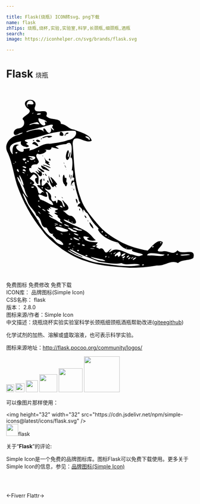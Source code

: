 ```yaml
---

title: Flask(烧瓶) ICON转svg、png下载
name: flask
zhTips: 烧瓶,烧杯,实验,实验室,科学,长颈瓶,细颈瓶,酒瓶
search: 
image: https://iconhelper.cn/svg/brands/flask.svg

---
```


# Flask  <small style="font-size: 60%;font-weight: 100">烧瓶</small>

<div id="svg" class="svg-wrap">
<svg role="img" viewBox="0 0 24 24" xmlns="http://www.w3.org/2000/svg"><title>Flask icon</title><path d="M7.172 20.655c-.914-.72-1.89-1.41-2.556-2.38-1.402-1.712-2.482-3.694-3.22-5.777C.95 11.143.796 9.69.222 8.388-.38 7.444.325 6.41 1.36 6.109c.46-.088 1.272-.523.293-.212-.878.644-.963-.585-.063-.662.615-.082.84-.585.63-1.037-.659-.43 1.6-.903.463-1.544C1.501 1.376 4.34 1.13 3.64 2.58c-.167 1.115 1.984-.204 1.485 1.083.507.619 1.9.141 1.865 1.009.74.05.993.672 1.687.72.72.325 2.023.58 2.267 1.391-.713.565-2.365-1.166-2.444.397.215 2.31.16 4.689 1.005 6.888.4 1.332 1.369 2.38 2.244 3.418.837 1.016 1.971 1.73 3.127 2.333 1.014.478 2.107.795 3.213.994.448-.343 1.24-1.617 1.938-1.08.033.604-1.388 1.263-.067 1.196.776-.234 1.314.6 1.953-.152.588.697 2.446-.446 2.027.98-.566.364-1.392.144-1.959.646-.935-.467-1.68.418-2.715.306-1.15.206-2.319.29-3.484.291-1.912-.151-3.865-.215-5.684-.88-1.025-.298-2.024-.882-2.925-1.465zm1.615.7c1 .432 1.979.888 3.075 1.026 1.74.241 3.537.614 5.283.274-.79-.357-1.608.14-2.395-.255-.944.203-1.957-.052-2.917-.177-1.092-.486-2.27-.82-3.292-1.452-1.277-.466.66.598 1.006.685.798.453-.878-.233-1.115-.421-.668-.375-.754-.297-.066.084.139.081.276.166.42.235zm-1.904-1.346c.97.359-.004-.682-.449-.622-.197-.341-.752-.557-.36-.74-.705.244-.738-.93-1.07-.763-.745-.235-.29-1.069-1.177-1.58-.081-.54-.882-1.008-1.138-1.822-.113-.416-.905-1.613-.418-.5.414 1.072 1.143 1.99 1.75 2.907.47.873 1.027 1.786 1.885 2.33.29.278.568.703.977.79zM4.09 16.942c.033-.146.177.317 0 0zm3.954 3.497c.215-.096-.309-.12 0 0zm.526.192c-.054-.265-.24.148 0 0zm.66.275c.313-.299-.484-.188 0 0zm1.128.63c.191-.282-.61-.107 0 0zM8.19 20.023c.487-.315-.63-.004 0 0zm.494.246c-.014-.166-.176.075 0 0zm2.47 1.542c.398.25 2.32.55 1.116.103-.201.042-2.231-.574-1.116-.103zm-3.921-3.054c-.039-.167-.616-.185 0 0zm1.15.67c.3-.209-.621-.16 0 0zm.967.593c.43-.162-.697-.163 0 0zm-2.585-1.773c.466.358 1.88.046.714-.213-.53-.283-1.727-.476-.912.17l.198.043zm3.24 1.978c.194-.33-.814-.189 0 0zm-.984-.783c1.14.323-.958-.72-.281-.118l.15.068.13.05zm1.974 1.141c1.079.01-.975-.148 0 0zm-4.645-2.96c-.042-.201-.266.017 0 0zm6.47 3.984c.029-.363-.352.27 0 0zm-4.629-2.856c-.065-.191-.337-.008 0 0zm-1.739-1.254c.62-.037-.848-.273 0 0zm-2.06-1.332c-.077-.297-.674-.534 0 0zM9.8 19.6c-.114-.13-.054.028 0 0zm3.366 2.065c-.01-.197-.183.075 0 0zm-3.664-2.373c.06-.255-.529-.077 0 0zM6.995 17.7c.46-.049-.739-.311 0 0zm4.242 2.637c.718-.285-.7-.14 0 0zM9.03 18.84c.828.106-.985-.563-.181-.06zm2.877 1.768c.773-.462.518 1.082 1.311.13.782-.57-.675.707.289.103.697-.467 1.727.22 2.377.445.468-.023.923.405 1.403.145.923-.25-1.806-.37-1.09-.81-.845.245-1.47-.294-1.885-.835-.948-.219-2.044-.703-2.517-1.542-.192-.315.279.044-.166-.47-.571-.508-.856-1.085-1.24-1.702-.457-.244-.51-.963-.557-.024.004-.593-.553-.992-.689-.826-.002-.571.596-.285.177-.707-.09-.592-.387-1.209-.476-1.877-.138-.322-.02-1.011-.473-.282-.165.77-.055-.947.202-.38.337-.579-.12-.51-.14-.43.22-.488.14-1.18-.057-.916.117-.517.185-1.902-.175-1.656.218-.54.414-2.473-.534-1.736-.384.005-1.048.14-1.363.296.986.543-.099.196-.5.11-.052.502-.45.285-.946.29.793.098-.386.81-.841.534-.59.282.51.987.012 1.205.061.328-.905-.119-.83.64-.573-.241-.078.9.209.514.975.264.686.866.711 1.437-.159.333-.785-.783-.14-.731-.508-.827-.562-.299-.985.085-.099.028 1.079.547.34.803.65.1.668.67.8 1.03.391.407.311-.45.779.04-.296-.436-1.567-1.228-.544-.974-.005-.439-.185-.793.129-.784.31-.562-.325 1.387.375.672.193-.085.241-.563.59.045.505.498.182.858-.531.403.127.433.954.587.799 1.265.165.595.395.376.596.342.158.578.247.153.255-.123.721.155.552.581.778.88.497.224-.712-1.522.142-.526.898.811.337 1.15-.47 1.02.51-.041.675.69 1.313.664.582.277.976 1.34-.027.897-.348-.313-1.579-.7-.573-.104.929.43 1.666.688 2.562 1.227.64.458.918.982 1.16 1.086-.538.257-1.623-.206-.817-.348-.503-.091-1.068-.345-.587.28.41.343 1.45.306 1.637.345-.159.348-.43.376.006.403-.486.26.156.3.201.448zm-.994-2.808c-.296-.31-.373-.89-.053-.385.164.066.525.947.053.385zm3.238 2.057c.185-.011.006.14 0 0zm-3.706-2.816c-.011-.468.107.361 0 0zm-.322-.433c-.372-.719.47.204 0 0zm-3.9-2.692c.218-.059.107.374 0 0zm3.104 1.682c.134-.504.158.424 0 0zm-2.193-1.525c-.155-.278.323.261 0 0zm1.882.604c-.352-.79.25-.432.078.13zM5.77 12.512c-.158-.26-.418-1.02-.334-1.252.076.378.804 1.627.357.518-.494-.93.59.302.702.534.051.23-.305-.063-.064.478-.44-.617-.26.34-.661-.278zm-1.003-.691c.041-.603.23.413 0 0zm.451.155c.215-.455.365.634 0 0zm-1.085-.84c-.374-.37-.644-.713.017-.23.255.01-.566-.778.061-.25.66.12.326 1.082-.078.48zm.57-.015c.217-.215.115.212 0 0zm.35.113c-.328-.617.4.258 0 0zm-.697-.667c-1.086-.966 1.365.506.177.18l-.177-.18zm3.111 1.808c-.47-.282-.124-1.984.036-.82.457-.148-.025.601.315.594-.053.473-.206.643-.35.226zm1.15.68c.047-.513.098.35 0 0zm-.2-.198c.053-.219.006.258 0 0zM4.57 10.25c-.697-.963 2.027.973.447.244-.165-.043-.364-.059-.447-.244zm2.216 1.175c-.066-.81.147.134 0 0zm1.682 1.079c.13-.462.01.305 0 0zM4.676 9.882c.415-.088 1.718.729.521.234-.133-.148-.417-.08-.521-.234zm3.56 1.775c.044-.829.248-.495.002.118l-.002-.118zM4.985 9.594c.169-.248-.449-1.12.089-.313.232.185.672.31.283.387.611.539-.149.146-.372-.074zm3.075 1.804c.117-.944.103.553 0 0zM4.632 8.722c.129-.055.068.172 0 0zm.802.478c.206-.434.38.483 0 0zm2.263 1.259c-.002-.167.043.242 0 0zm-.131-.29c-.314-.776.292.41 0 0zm-.193-.509c-.053-.32.18.403 0 0zm.314-.51c-.216-.38.272-1.674.326-.871-.227.625-.065.975.093.136.293-.66-.063 1.303-.42.735zm.322-1.924c.094-.115.021.139 0 0zm-.538 10.613c-.128-.111.016.071 0 0zm1.11.561c.616.159.613-.096.055-.171-.3-.28-1.246-.575-.399-.035.056.142.234.139.343.206zm-2.192-1.455c.34.253 1.28.719.484.096.269-.312-.514-.478-.254-.686-.66-.404-.52-.368-.058-.356-.794-.354.114-.328.071-.51-.306-.06-1.52-.539-.805.04-.726-.37-.173.138-.392.084-.743-.202.66.565-.118.375.425.337 1.146.864.18.357-.128.183.691.46.892.6zm1.16.667c1.411.454-.691-.556 0 0zm5.94 3.598c.02-.28-.192.24 0 0zm.612.257c.325-.315.013.503.539-.077.006-.415-.016-.66-.605-.156-.162.09-.234.473.066.233zM4.408 15.38c-.1-.393-.7-.39 0 0zm.652.428c-.242-.402-.864-.364 0 0zm3.71 2.237c.362.321 1.663.236.44.04-.182-.269-1.151-.204-.44-.04zm5.098 3.149c.558-.468-.54.208 0 0zm1.16.796c.003-.15-.24.066 0 0zm.001-.21c.617-.654-.598.039 0 0zM2.805 14.038c-.526-.75-.327-1.088-.835-1.7-.096-.47-.87-1.533-.4-.406.43.659.558 1.679 1.235 2.106zm12.03 7.534c1.136-.734-.465-.32 0 0zm.867.34c.57-.488-.36-.102 0 0zM4.215 14.55c.163-.242-.42-.031 0 0zm11.306 7.129c.551-.355-.126-.3-.1.032zM8.05 16.97c-.02-.24-.291.02 0 0zm.461.266c-.146-.297-.225.047 0 0zm7.894 4.684c.705-.51-.428-.098-.148.096zm-.27-.13c.574-.482-.607.213 0 0zm1.38.918c.386-.258-.469-.083 0 0zM4.569 14.376c.517.116 2.066 1.274 1.152.08-.468-.138-.187-1.283-.665-1.08.32.535.264.763-.409.426-.846-.413-.475.204-.31.374-.225.052.298.196.232.2zm-2.356-1.86c.092-.383-.853-2.107-.446-.864.146.26.131.754.446.864zm4.324 2.666c-.266-.223-.013-.032 0 0zm.656.152c0-.405-.725-.164 0 0zm5.682 3.583c-.108-.278-.428-.006 0 0zm.273.199c-.04-.155-.157.03 0 0zm2.253 1.419c.216-.16-.27-.02 0 0zM3.39 12.816c.62-.24-.664-.171 0 0zm8.985 5.661c-.007-.401-.395.1 0 0zm-9.23-6.231c.398-.135-.368-.089 0 0zm1.155.56c-.007-.133-.122.05 0 0zm14.09 8.64c.513-.104 1.679.26 1.867-.136-.621-.015-2.15-.438-2.222.101l.136.022.22.013zM4.668 12.898c.009-.407-.317-.015 0 0zM1.63 10.79c-.138-.775-.525-.118 0 0zm.724.182c.009-.249-.663-.224 0 0zm.414.203c-.12-.097-.094.122 0 0zm2.605 1.67c.122-.112-.29-.083 0 0zm-2.88-2.128c-.07-.585-.84-.088 0 0zm-1.486-.964c-.02-.27-.144.102 0 0zm.221-.167c-.036-.32-.19.04 0 0zm1.22.729c.517-.203-.94-.42-.105-.039zm16.334 10.089c.33-.303-.42-.094 0 0zm1.974 1.023c.132-.392-.334.051 0 0zM2.573 9.676c.055-.379-.409.075 0 0zM.837 8.513c-.093-.535-.08-1.474.812-1.156-1.191.236.824 1.48.57.498.5.024.98-.296.716.19.987-.109 1.671-.964 2.624-.845.742-.098 1.554-.172 2.354-.471.658-.048 1.291-.756.93-1.175-.896-.076-1.835.036-2.827.233-1.098.228-2.096.662-3.205.849-1.08.145.217.4-.092.456-.564.196.672.328-.073.534-.46-.088-.94-.246-.743-.73-1.035.133-1.945.563-1.127 1.616h.061zm2.494-1.27c.243-.894 1.3.735.398.118-.108-.08-.285-.146-.398-.119zm.047-.434c.35-.26.186.146 0 0zm.445.008c.032-.411 1.018.218.163.148zm.608-.245c.222-.26.064.231 0 0zm.156-.104c.37-.444 2.095-.283.832-.043-.338-.255-.598.15-.832.043zm2.251-.347c-.056-1.214 1.118.432 0 0zm.639-.004c.233-.612.906-.245.108-.123.017.065-.024.316-.108.123zM2.322 9.362c.697-.427-.741-.37 0 0zm.515.144c.245-.26-.531-.106 0 0zm-1.52-1.08c.399-.305-.471-.116 0 0zm20.603 12.89c.012-.355-.304.16 0 0zm-2.093-1.429c.06-.409-.27.036 0 0zm2.67 1.567c.557 0 1.688-.173.475-.173-.19.03-1.109.024-.476.173zM3.29 9.254c.451-.03.706-.497-.087-.47-1.23-.127 1.084.42-.158.264-.167.11.236.237.245.207zm.398.202c-.048-.29-.14.154 0 0zm.47-1.257c.197-.243-.27-.065 0 0zm-1.5-2.508c.806-.274 1.907-.581 2.287.135-.387-.466-.156-.924.21-.243.516.689.775-.313.438-.545.383.476.819.701.257.03.61-.734-1.223.097-1.64.088-.2.09-2.071.477-1.551.535zm.472-.903c.46-.347 1.588.206.864-.345-.07-.062-1.586.418-.864.345zm1.674.069c.538.013-.231-.722.409-.389-.105-.344-.746-.408-1.059-.545-.177.314.36.938.65.934zm-1.38-1.52c.186-.252-.326.128 0 0zm.684.164c.866-.115-.22-.373-.174-.01zm-1.277-1c-.61-.796 1.146.134.527-.7-.522-.415-1.023.468-.527.7zm7.825 4.215c.28-.496-1.155-.668-.188-.175.089.03.069.21.188.175z"/></svg>
</div>
<detail full-name='flask'></detail>

<div class="detail-page">
<p>
<span><span class="badge-success badge">免费图标</span> <span class="badge-success badge">免费修改</span>  <span class="badge-success badge">免费下载</span> </span>
<br/>
<span>
ICON库：
<span class="badge-secondary badge">品牌图标(Simple Icon)</span> 
</span>
<br/>
<span>
CSS名称：
<span class="badge-secondary badge">flask</span> 
</span>

<br/>
<span>
版本：
<span class="badge-secondary badge">2.8.0</span> 
</span>
<br/>
<span>图标来源/作者：<span class="badge-light badge">Simple Icon</span></span> 
<br/>
<span class="zh-detail">中文描述：<span class="badge-primary badge">烧瓶</span><span class="badge-primary badge">烧杯</span><span class="badge-primary badge">实验</span><span class="badge-primary badge">实验室</span><span class="badge-primary badge">科学</span><span class="badge-primary badge">长颈瓶</span><span class="badge-primary badge">细颈瓶</span><span class="badge-primary badge">酒瓶</span><span class="help-link"><span>帮助改进</span>(<a href="https://gitee.com/liuwave/icon-helper/edit/master/json/brands/flask.json" target="_blank" rel="noopener noreferrer">gitee</a><a href="https://github.com/liuwave/icon-helper/edit/master/json/brands/flask.json" target="_blank" rel="noopener noreferrer">github</a></span>)</span><br/>
</p>
</div><div class="description description alert alert-light"><p>化学试剂的加热、溶解或盛取溶液，也可表示科学实验。</p><p>图标来源地址：<a href="http://flask.pocoo.org/community/logos/" target="_blank" rel="noopener noreferrer">http://flask.pocoo.org/community/logos/</a></p></div>
<div class="alert alert-dark">
<img height="21" width="21" src="https://cdn.jsdelivr.net/npm/simple-icons@latest/icons/flask.svg" />
<img height="24" width="24" src="https://cdn.jsdelivr.net/npm/simple-icons@latest/icons/flask.svg" />
<img height="32" width="32" src="https://cdn.jsdelivr.net/npm/simple-icons@latest/icons/flask.svg" />
<img height="48" width="48" src="https://cdn.jsdelivr.net/npm/simple-icons@latest/icons/flask.svg" />
<img height="64" width="64" src="https://cdn.jsdelivr.net/npm/simple-icons@latest/icons/flask.svg" />
<img height="96" width="96" src="https://cdn.jsdelivr.net/npm/simple-icons@latest/icons/flask.svg" />

</div>
<div>
  <p>可以像图片那样使用：    
  </p>
  <div class="alert alert-primary" style="font-size: 14px">
    &lt;img height="32" width="32" src="https://cdn.jsdelivr.net/npm/simple-icons@latest/icons/flask.svg" /&gt;
    <copy-btn content='<img height="32" width="32" src="https://cdn.jsdelivr.net/npm/simple-icons@latest/icons/flask.svg" />'></copy-btn>
  </div>
  <div class="alert alert-secondary">
    <img height="32" width="32" src="https://cdn.jsdelivr.net/npm/simple-icons@latest/icons/flask.svg" />flask
    <copy-btn content="flask" btn-title="复制图标名称"></copy-btn>
  </div>
</div>
<div class="icon-detail__container">
<p>关于“<b>Flask</b>”的评论:</p>
</div>
<Vssue title="关于“Flask”的评论" />
<div><p>Simple Icon是一个免费的品牌图标库。图标Flask可以免费下载使用。更多关于  Simple Icon的信息，参见：<a target="_blank" href="https://iconhelper.cn/brands.html">品牌图标(Simple Icon)</a>
</p></div>


<div style="padding:2rem 0 " class="page-nav"><p class="inner"><span class="prev">←<router-link to="/icon/fiverr.html">Fiverr</router-link></span> <span class="next"><router-link to="/icon/flattr.html">Flattr</router-link>→</span></p></div>
